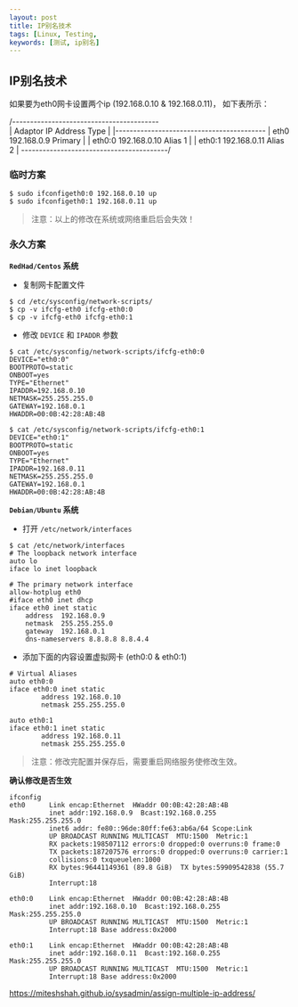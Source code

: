 ```yaml
---
layout: post
title: IP别名技术
tags: [Linux, Testing,
keywords: [测试, ip别名]
---
```


IP别名技术
------------------

如果要为eth0网卡设置两个ip (192.168.0.10 & 192.168.0.11)， 如下表所示：

/-----------------------------------------\
| Adaptor     IP Address        Type      |
|------------------------------------------
| eth0        192.168.0.9       Primary   |
| eth0:0      192.168.0.10      Alias 1   |
| eth0:1      192.168.0.11      Alias 2   |
\-----------------------------------------/

### 临时方案

```
$ sudo ifconfigeth0:0 192.168.0.10 up
$ sudo ifconfigeth0:1 192.168.0.11 up
```
> 注意：以上的修改在系统或网络重启后会失效！


### 永久方案

**`RedHad/Centos` 系统**

- 复制网卡配置文件

```
$ cd /etc/sysconfig/network-scripts/
$ cp -v ifcfg-eth0 ifcfg-eth0:0
$ cp -v ifcfg-eth0 ifcfg-eth0:1
```

- 修改 `DEVICE` 和 `IPADDR` 参数

```
$ cat /etc/sysconfig/network-scripts/ifcfg-eth0:0
DEVICE="eth0:0"
BOOTPROTO=static
ONBOOT=yes
TYPE="Ethernet"
IPADDR=192.168.0.10
NETMASK=255.255.255.0
GATEWAY=192.168.0.1
HWADDR=00:0B:42:28:AB:4B

$ cat /etc/sysconfig/network-scripts/ifcfg-eth0:1
DEVICE="eth0:1"
BOOTPROTO=static
ONBOOT=yes
TYPE="Ethernet"
IPADDR=192.168.0.11
NETMASK=255.255.255.0
GATEWAY=192.168.0.1
HWADDR=00:0B:42:28:AB:4B
```

**`Debian/Ubuntu` 系统**

- 打开 `/etc/network/interfaces`

```
$ cat /etc/network/interfaces
# The loopback network interface
auto lo
iface lo inet loopback

# The primary network interface
allow-hotplug eth0
#iface eth0 inet dhcp
iface eth0 inet static
	address  192.168.0.9
	netmask	 255.255.255.0
	gateway  192.168.0.1
	dns-nameservers 8.8.8.8 8.8.4.4
```
- 添加下面的内容设置虚拟网卡 (eth0:0 & eth0:1)

```
# Virtual Aliases
auto eth0:0
iface eth0:0 inet static
        address 192.168.0.10
        netmask 255.255.255.0

auto eth0:1
iface eth0:1 inet static
        address 192.168.0.11
        netmask 255.255.255.0
```
> 注意：修改完配置并保存后，需要重启网络服务使修改生效。

**确认修改是否生效**

```
ifconfig
eth0      Link encap:Ethernet  HWaddr 00:0B:42:28:AB:4B
          inet addr:192.168.0.9  Bcast:192.168.0.255  Mask:255.255.255.0
          inet6 addr: fe80::96de:80ff:fe63:ab6a/64 Scope:Link
          UP BROADCAST RUNNING MULTICAST  MTU:1500  Metric:1
          RX packets:198507112 errors:0 dropped:0 overruns:0 frame:0
          TX packets:187207576 errors:0 dropped:0 overruns:0 carrier:1
          collisions:0 txqueuelen:1000
          RX bytes:96441149361 (89.8 GiB)  TX bytes:59909542838 (55.7 GiB)
          Interrupt:18

eth0:0    Link encap:Ethernet  HWaddr 00:0B:42:28:AB:4B
          inet addr:192.168.0.10  Bcast:192.168.0.255  Mask:255.255.255.0
          UP BROADCAST RUNNING MULTICAST  MTU:1500  Metric:1
          Interrupt:18 Base address:0x2000

eth0:1    Link encap:Ethernet  HWaddr 00:0B:42:28:AB:4B
          inet addr:192.168.0.11  Bcast:192.168.0.255  Mask:255.255.255.0
          UP BROADCAST RUNNING MULTICAST  MTU:1500  Metric:1
          Interrupt:18 Base address:0x2000
```
https://miteshshah.github.io/sysadmin/assign-multiple-ip-address/
